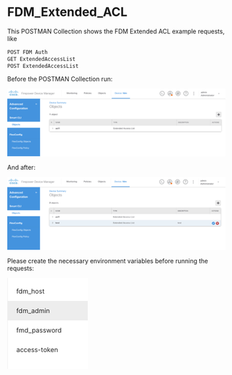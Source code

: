 # FDM_Extended_ACL

This POSTMAN Collection shows the FDM Extended ACL example requests, like 
```
POST FDM Auth
GET ExtendedAccessList
POST ExtendedAccessList
```

Before the POSTMAN Collection run:

![Before](before.jpg)

And after: 

![After](after.jpg)

Please create the necessary environment variables before running the requests:

![Environment](env.jpg)
